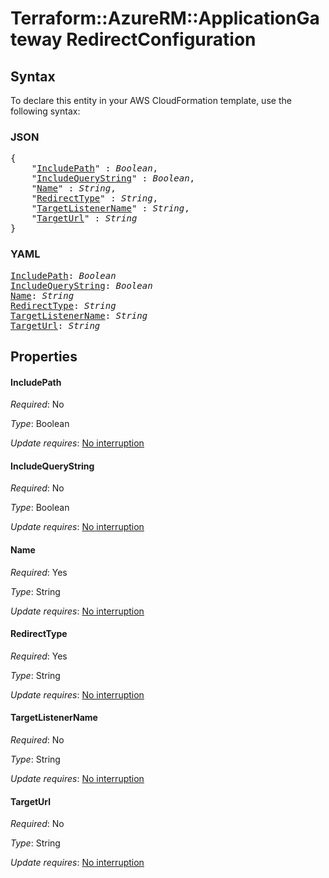 # Terraform::AzureRM::ApplicationGateway RedirectConfiguration

## Syntax

To declare this entity in your AWS CloudFormation template, use the following syntax:

### JSON

<pre>
{
    "<a href="#includepath" title="IncludePath">IncludePath</a>" : <i>Boolean</i>,
    "<a href="#includequerystring" title="IncludeQueryString">IncludeQueryString</a>" : <i>Boolean</i>,
    "<a href="#name" title="Name">Name</a>" : <i>String</i>,
    "<a href="#redirecttype" title="RedirectType">RedirectType</a>" : <i>String</i>,
    "<a href="#targetlistenername" title="TargetListenerName">TargetListenerName</a>" : <i>String</i>,
    "<a href="#targeturl" title="TargetUrl">TargetUrl</a>" : <i>String</i>
}
</pre>

### YAML

<pre>
<a href="#includepath" title="IncludePath">IncludePath</a>: <i>Boolean</i>
<a href="#includequerystring" title="IncludeQueryString">IncludeQueryString</a>: <i>Boolean</i>
<a href="#name" title="Name">Name</a>: <i>String</i>
<a href="#redirecttype" title="RedirectType">RedirectType</a>: <i>String</i>
<a href="#targetlistenername" title="TargetListenerName">TargetListenerName</a>: <i>String</i>
<a href="#targeturl" title="TargetUrl">TargetUrl</a>: <i>String</i>
</pre>

## Properties

#### IncludePath

_Required_: No

_Type_: Boolean

_Update requires_: [No interruption](https://docs.aws.amazon.com/AWSCloudFormation/latest/UserGuide/using-cfn-updating-stacks-update-behaviors.html#update-no-interrupt)

#### IncludeQueryString

_Required_: No

_Type_: Boolean

_Update requires_: [No interruption](https://docs.aws.amazon.com/AWSCloudFormation/latest/UserGuide/using-cfn-updating-stacks-update-behaviors.html#update-no-interrupt)

#### Name

_Required_: Yes

_Type_: String

_Update requires_: [No interruption](https://docs.aws.amazon.com/AWSCloudFormation/latest/UserGuide/using-cfn-updating-stacks-update-behaviors.html#update-no-interrupt)

#### RedirectType

_Required_: Yes

_Type_: String

_Update requires_: [No interruption](https://docs.aws.amazon.com/AWSCloudFormation/latest/UserGuide/using-cfn-updating-stacks-update-behaviors.html#update-no-interrupt)

#### TargetListenerName

_Required_: No

_Type_: String

_Update requires_: [No interruption](https://docs.aws.amazon.com/AWSCloudFormation/latest/UserGuide/using-cfn-updating-stacks-update-behaviors.html#update-no-interrupt)

#### TargetUrl

_Required_: No

_Type_: String

_Update requires_: [No interruption](https://docs.aws.amazon.com/AWSCloudFormation/latest/UserGuide/using-cfn-updating-stacks-update-behaviors.html#update-no-interrupt)

